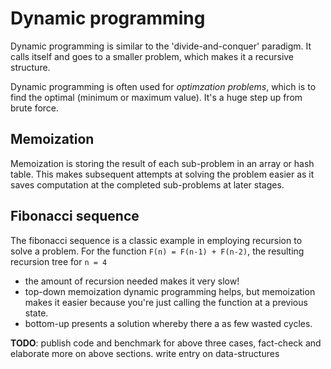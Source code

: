 # Dynamic programming
Dynamic programming is similar to the 'divide-and-conquer' paradigm. It calls
itself and goes to a smaller problem, which makes it a recursive structure.

Dynamic programming is often used for _optimzation problems_, which is to find
the optimal (minimum or maximum value). It's a huge step up from brute force.

## Memoization
Memoization is storing the result of each sub-problem in an array or hash table.
This makes subsequent attempts at solving the problem easier as it saves
computation at the completed sub-problems at later stages.   

## Fibonacci sequence
The fibonacci sequence is a classic example in employing recursion to solve a
problem. For the function `F(n) = F(n-1) + F(n-2)`, the resulting recursion tree
for `n = 4`

* the amount of recursion needed makes it very slow!
* top-down memoization dynamic programming helps, but memoization makes it
  easier because you're just calling the function at a previous state.
* bottom-up presents a solution whereby there a as few wasted cycles.

**TODO**: publish code and benchmark for above three cases, fact-check and elaborate
more on above sections. write entry on data-structures
